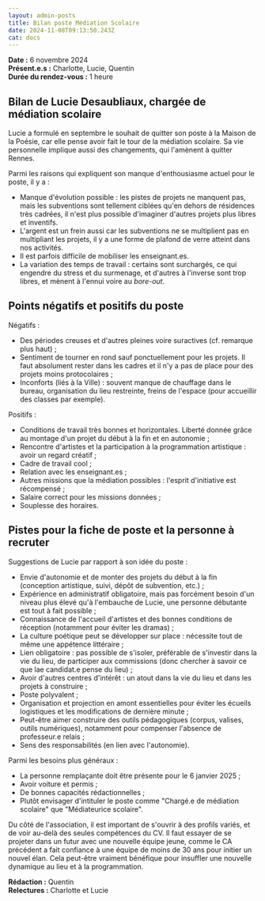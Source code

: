 ```yaml
---
layout: admin-posts
title: Bilan poste Médiation Scolaire
date: 2024-11-08T09:13:50.243Z
cat: docs
---
```

**Date :** 6 novembre 2024  
**Présent.e.s :** Charlotte, Lucie, Quentin  
**Durée du rendez-vous :** 1 heure

## Bilan de Lucie Desaubliaux, chargée de médiation scolaire

Lucie a formulé en septembre le souhait de quitter son poste à la Maison de la Poésie, car elle pense avoir fait le tour de la médiation scolaire. Sa vie personnelle implique aussi des changements, qui l'amènent à quitter Rennes. 

Parmi les raisons qui expliquent son manque d'enthousiasme actuel pour le poste, il y a :
- Manque d'évolution possible : les pistes de projets ne manquent pas, mais les subventions sont tellement ciblées qu'en dehors de résidences très cadrées, il n'est plus possible d'imaginer d'autres projets plus libres et inventifs. 
- L'argent est un frein aussi car les subventions ne se multiplient pas en multipliant les projets, il y a une forme de plafond de verre atteint dans nos activités.
- Il est parfois difficile de mobiliser les enseignant.es.
- La variation des temps de travail : certains sont surchargés, ce qui engendre du stress et du surmenage, et d'autres à l'inverse sont trop libres, et mènent à l'ennui voire au *bore-out*.

## Points négatifs et positifs du poste

Négatifs :
- Des périodes creuses et d'autres pleines voire suractives (cf. remarque plus haut) ; 
- Sentiment de tourner en rond sauf ponctuellement pour les projets. Il faut absolument rester dans les cadres et il n'y a pas de place pour des projets moins protocolaires ;
- Inconforts (liés à la Ville) : souvent manque de chauffage dans le bureau, organisation du lieu restreinte, freins de l'espace (pour accueillir des classes par exemple).

Positifs :
- Conditions de travail très bonnes et horizontales. Liberté donnée grâce au montage d'un projet du début à la fin et en autonomie ;
- Rencontre d'artistes et la participation à la programmation artistique : avoir un regard créatif ;
- Cadre de travail cool ;
- Relation avec les enseignant.es ;
- Autres missions que la médiation possibles : l'esprit d'initiative est récompensé ;
- Salaire correct pour les missions données ;
- Souplesse des horaires.

## Pistes pour la fiche de poste et la personne à recruter

Suggestions de Lucie par rapport à son idée du poste :

- Envie d'autonomie et de monter des projets du début à la fin (conception artistique, suivi, dépôt de subvention, etc.) ;
- Expérience en administratif obligatoire, mais pas forcément besoin d'un niveau plus élevé qu'à l'embauche de Lucie, une personne débutante est tout à fait possible ;
- Connaissance de l'accueil d'artistes et des bonnes conditions de réception (notamment pour éviter les dramas) ;
- La culture poétique peut se développer sur place : nécessite tout de même une appétence littéraire ;
- Lien obligatoire : pas possible de s'isoler, préférable de s'investir dans la vie du lieu, de participer aux commissions (donc chercher à savoir ce que lae candidat.e pense du lieu) ;
- Avoir d'autres centres d'intérêt : un atout dans la vie du lieu et dans les projets à construire ;
- Poste polyvalent ;
- Organisation et projection en amont essentielles pour éviter les écueils logistiques et les modifications de dernière minute ;
- Peut-être aimer construire des outils pédagogiques (corpus, valises, outils numériques), notamment pour compenser l'absence de professeur.e relais ;
- Sens des responsabilités (en lien avec l'autonomie). 

Parmi les besoins plus généraux :

- La personne remplaçante doit être présente pour le 6 janvier 2025 ;
- Avoir voiture et permis ;
- De bonnes capacités rédactionnelles ;
- Plutôt envisager d'intituler le poste comme "Chargé.e de médiation scolaire" que "Médiateurice scolaire".

Du côté de l'association, il est important de s'ouvrir à des profils variés, et de voir au-delà des seules compétences du CV. Il faut essayer de se projeter dans un futur avec une nouvelle équipe jeune, comme le CA précédent a fait confiance à une équipe de moins de 30 ans pour initier un nouvel élan. Cela peut-être vraiment bénéfique pour insuffler une nouvelle dynamique au lieu et à la programmation.

**Rédaction :** Quentin  
**Relectures :** Charlotte et Lucie